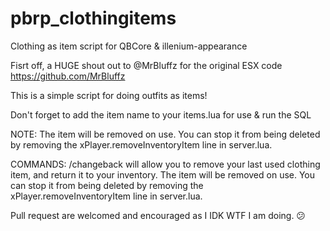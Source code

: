 # pbrp_clothingitems
Clothing as item script for QBCore &amp; illenium-appearance

Fisrt off, a HUGE shout out to @MrBluffz for the original ESX code https://github.com/MrBluffz

This is a simple script for doing outfits as items!

Don't forget to add the item name to your items.lua for use & run the SQL

NOTE:
The item will be removed on use. You can stop it from being deleted by removing the xPlayer.removeInventoryItem line in server.lua.

COMMANDS:
/changeback will allow you to remove your last used clothing item, and return it to your inventory.
The item will be removed on use. You can stop it from being deleted by removing the xPlayer.removeInventoryItem line in server.lua.

Pull request are welcomed and encouraged as I IDK WTF I am doing. 😕
